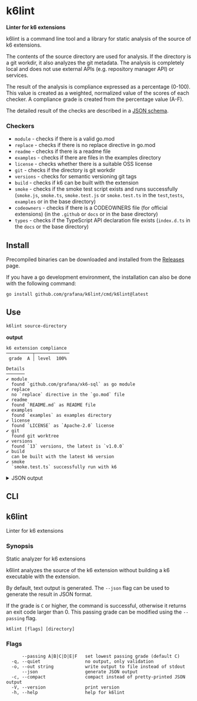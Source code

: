 <h1 name="title">k6lint</h1>

**Linter for k6 extensions**

k6lint is a command line tool and a library for static analysis of the source of k6 extensions.

The contents of the source directory are used for analysis. If the directory is a git workdir, it also analyzes the git metadata. The analysis is completely local and does not use external APIs (e.g. repository manager API) or services.

The result of the analysis is compliance expressed as a percentage (0-100). This value is created as a weighted, normalized value of the scores of each checker. A compliance grade is created from the percentage value (A-F).

The detailed result of the checks are described in a [JSON schema](https://grafana.github.io/k6lint/compliance.schema.json).

### Checkers

  - `module` - checks if there is a valid go.mod
  - `replace` - checks if there is no replace directive in go.mod
  - `readme` - checks if there is a readme file
  - `examples` - checks if there are files in the examples directory
  - `license` - checks whether there is a suitable OSS license
  - `git` - checks if the directory is git workdir
  - `versions` - checks for semantic versioning git tags
  - `build` - checks if k6 can be built with the extension
  - `smoke` - checks if the smoke test script exists and runs successfully (`smoke.js`, `smoke.ts`, `smoke.test.js` or `smoke.test.ts` in the `test`,`tests`, `examples` or in the base directory)
  - `codeowners` - checks if there is a CODEOWNERS file (for official extensions) (in the `.github` or `docs` or in the base directory)
  - `types` - checks if the TypeScript API declaration file exists (`index.d.ts` in the `docs` or the base directory)

## Install

Precompiled binaries can be downloaded and installed from the [Releases](https://github.com/grafana/k6lint/releases) page.

If you have a go development environment, the installation can also be done with the following command:

```
go install github.com/grafana/k6lint/cmd/k6lint@latest
```

## Use

```bash
k6lint source-directory
```

**output**

```text file=docs/example.txt
k6 extension compliance
──────────┬─────────────
 grade  A │ level  100% 

Details
───────
✔ module              
  found `github.com/grafana/xk6-sql` as go module
✔ replace             
  no `replace` directive in the `go.mod` file
✔ readme              
  found `README.md` as README file
✔ examples            
  found `examples` as examples directory
✔ license             
  found `LICENSE` as `Apache-2.0` license
✔ git                 
  found git worktree
✔ versions            
  found `13` versions, the latest is `v1.0.0`
✔ build               
  can be built with the latest k6 version
✔ smoke               
  `smoke.test.ts` successfully run with k6

```

<details>
<summary>JSON output</summary>

```json file=docs/example.json
{
  "checks": [
    {
      "details": "found `github.com/grafana/xk6-sql` as go module",
      "id": "module",
      "passed": true
    },
    {
      "details": "no `replace` directive in the `go.mod` file",
      "id": "replace",
      "passed": true
    },
    {
      "details": "found `README.md` as README file",
      "id": "readme",
      "passed": true
    },
    {
      "details": "found `examples` as examples directory",
      "id": "examples",
      "passed": true
    },
    {
      "details": "found `LICENSE` as `Apache-2.0` license",
      "id": "license",
      "passed": true
    },
    {
      "details": "found git worktree",
      "id": "git",
      "passed": true
    },
    {
      "details": "found `13` versions, the latest is `v1.0.0`",
      "id": "versions",
      "passed": true
    },
    {
      "details": "can be built with the latest k6 version",
      "id": "build",
      "passed": true
    },
    {
      "details": "`smoke.test.ts` successfully run with k6",
      "id": "smoke",
      "passed": true
    }
  ],
  "grade": "A",
  "level": 100,
  "timestamp": 1731058317
}
```
</details>

## CLI

<!-- #region cli -->
## k6lint

Linter for k6 extensions

### Synopsis

Static analyzer for k6 extensions

k6lint analyzes the source of the k6 extension without building a k6 executable with the extension.

By default, text output is generated. The `--json` flag can be used to generate the result in JSON format.

If the grade is `C` or higher, the command is successful, otherwise it returns an exit code larger than 0.
This passing grade can be modified using the `--passing` flag.


```
k6lint [flags] [directory]
```

### Flags

```
      --passing A|B|C|D|E|F   set lowest passing grade (default C)
  -q, --quiet                 no output, only validation
  -o, --out string            write output to file instead of stdout
      --json                  generate JSON output
  -c, --compact               compact instead of pretty-printed JSON output
  -V, --version               print version
  -h, --help                  help for k6lint
```

<!-- #endregion cli -->
